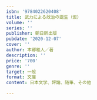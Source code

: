 ```yaml
---
isbn: '9784022620408'
title: 武力による政治の誕生（仮）
volume: ''
series: ''
publisher: 朝日新出版
pubdate: '2020-12-07'
cover: ''
author: 本郷和人／著
description: ''
price: '700'
genre: ''
target: 一般
format: 文庫
content: 日本文学、評論、随筆、その他

---
```

